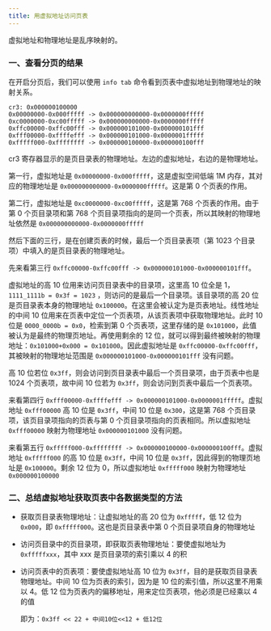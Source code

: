 ```yaml
---
title: 用虚拟地址访问页表
---
```


虚拟地址和物理地址是乱序映射的。

### 一、查看分页的结果

在开启分页后，我们可以使用 `info tab` 命令看到页表中虚拟地址到物理地址的映射关系。

```
cr3: 0x000000100000
0x00000000-0x000fffff -> 0x000000000000-0x0000000fffff
0xc0000000-0xc00fffff -> 0x000000000000-0x0000000fffff
0xffc00000-0xffc00fff -> 0x000000101000-0x000000101fff
0xfff00000-0xffffefff -> 0x000000101000-0x0000001fffff
0xfffff000-0xffffffff -> 0x000000100000-0x000000100fff
```

cr3 寄存器显示的是页目录表的物理地址。左边的虚拟地址，右边的是物理地址。

第一行，虚拟地址是 `0x00000000-0x000fffff`，这是虚拟空间低端 1M 内存，其对应的物理地址是 `0x000000000000-0x0000000fffff`。这是第 0 个页表的作用。

第二行，虚拟地址是 `0xc0000000-0xc00fffff`，这是第 768 个页表的作用。由于第 0 个页目录项和第 768 个页目录项指向的是同一个页表，所以其映射的物理地址依然是 `0x000000000000-0x0000000fffff`

然后下面的三行，是在创建页表的时候，最后一个页目录表项（第 1023 个目录项）中填入的是页目录表的物理地址。

先来看第三行 `0xffc00000-0xffc00fff -> 0x000000101000-0x000000101fff`。

虚拟地址的高 10 位用来访问页目录表中的目录项，这里高 10 位全是 1，`1111_1111b = 0x3f = 1023` ，则访问的是最后一个目录项。该目录项的高 20 位是页目录表本身的物理地址 `0x100000`。在这里会被认定为是页表地址。线性地址的中间 10 位用来在页表中定位一个页表项，从该页表项中获取物理地址。此时 10 位是 `0000_0000b = 0x0`，检索到第 0 个页表项，这里存储的是 `0x101000`，此值被认为是最终的物理页地址。再使用剩余的 12 位，就可以得到最终被映射的物理地址：`0x101000+0x000 = 0x101000`。因此虚拟地址是 `0xffc00000-0xffc00fff`，其被映射的物理地址范围是 `0x000000101000-0x000000101fff` 没有问题。

高 10 位若位 `0x3ff`，则会访问到页目录表中最后一个页目录项，由于页表中也是 1024 个页表项，故中间 10 位若为 `0x3ff`，则会访问到页表中最后一个页表项。

来看第四行 `0xfff00000-0xffffefff -> 0x000000101000-0x0000001fffff`。虚拟地址 `0xfff00000` 高 10 位是 `0x3ff`，中间 10 位是 `0x300`，这是第 768 个页目录项，该页目录项指向的页表与第 0 个页目录项指向的页表相同。所以虚拟地址 `0xfff00000` 映射为物理地址 `0x000000101000` 没有问题。

来看第五行 `0xfffff000-0xffffffff -> 0x000000100000-0x000000100fff`。虚拟地址 `0xfffff000` 的高 10 位是 `0x3ff`，中间 10 位是 `0x3ff`，因此得到的物理页地址是 `0x100000`。剩余 12 位为 0，所以虚拟地址 `0xfffff000` 映射为物理地址 `0x000000100000`

### 二、总结虚拟地址获取页表中各数据类型的方法

- 获取页目录表物理地址：让虚拟地址的高 20 位为 `0xfffff`，低 12 位为 `0x000`，即 `0xfffff000`。这也是页目录表中第 0 个页目录项自身的物理地址

- 访问页目录中的页目录项，即获取页表物理地址：要使虚拟地址为 `0xfffffxxx`，其中 xxx 是页目录项的索引乘以 4 的积

- 访问页表中的页表项：要使虚拟地址高 10 位为 `0x3ff`，目的是获取页目录表物理地址。中间 10 位为页表的索引，因为是 10 位的索引值，所以这里不用乘以 4。低 12 位为页表内的偏移地址，用来定位页表项，他必须是已经乘以 4 的值

  即为：`0x3ff << 22 + 中间10位<<12 + 低12位`